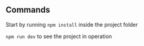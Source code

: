 ## Commands

Start by running `npm install` inside the project folder

`npm run dev` to see the project in operation

